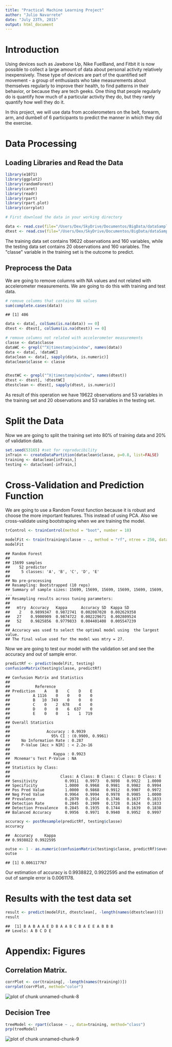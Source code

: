 ```yaml
---
title: "Practical Machine Learning Project"
author: "Julio Navarrete"
date: "July 23Th, 2015"
output: html_document
---
```

# Introduction

Using devices such as Jawbone Up, Nike FuelBand, and Fitbit it is now possible to collect a large amount of data about personal activity relatively inexpensively. These type of devices are part of the quantified self movement - a group of enthusiasts who take measurements about themselves regularly to improve their health, to find patterns in their behavior, or because they are tech geeks. One thing that people regularly do is quantify how much of a particular activity they do, but they rarely quantify how well they do it.

In this project, we will use data from accelerometers on the belt, forearm, arm, and dumbell of 6 participants to predict the manner in which they did the exercise.

# Data Processing

## Loading Libraries and Read the Data


```r
library(e1071)
library(ggplot2)
library(randomForest)
library(caret)
library(readr)
library(rpart)
library(rpart.plot)
library(corrplot)

# First download the data in your working directory

data <- read.csv(file="/Users/Dex/SkyDrive/Documentos/BigData/dataSample/pml-training.csv")
dtest <- read.csv(file="/Users/Dex/SkyDrive/Documentos/BigData/dataSample/pml-testing.csv")
```

The training data set contains 19622 observations and 160 variables, while the testing data set contains 20 observations and 160 variables. The "classe" variable in the training set is the outcome to predict.

## Preprocess the Data

We are going to remove columns with NA values and not related with accelerometer measurements.  We are going to do this with training and test data.


```r
# remove columms that contains NA values
sum(complete.cases(data))
```

```
## [1] 406
```

```r
data <- data[, colSums(is.na(data)) == 0]
dtest <- dtest[, colSums(is.na(dtest)) == 0]

# remove columns not related with accelerometer measurements
classe <- data$classe
dataWC <- grepl("^X|timestamp|window", names(data))
data <- data[, !dataWC]
dataclean <- data[, sapply(data, is.numeric)]
dataclean$classe <- classe


dtestWC <- grepl("^X|timestamp|window", names(dtest))
dtest <- dtest[, !dtestWC]
dtestclean <- dtest[, sapply(dtest, is.numeric)]
```

As result of this operation we have 19622 observations and 53 variables in the training set and 20 observations and 53 variables in the testing set.

# Split the Data

Now we are going to split the training set into 80% of training data and 20% of validation data.


```r
set.seed(53165) #set for reproducibility
inTrain <- createDataPartition(dataclean$classe, p=0.8, list=FALSE)
training <- dataclean[inTrain,]
testing <- dataclean[-inTrain,]
```

# Cross-Validation and Prediction Function

We are going to use a Random Forest function because it is robust and choose the more important features. This instead of using PCA.  Also we cross-validate using bootstraping when we are training the model.


```r
trControl <- trainControl(method = "boot", number = 10)

modelFit <- train(training$classe ~ ., method = "rf", ntree = 250, data=training, trControl = trControl)
modelFit
```

```
## Random Forest 
## 
## 15699 samples
##    52 predictor
##     5 classes: 'A', 'B', 'C', 'D', 'E' 
## 
## No pre-processing
## Resampling: Bootstrapped (10 reps) 
## Summary of sample sizes: 15699, 15699, 15699, 15699, 15699, 15699, ... 
## Resampling results across tuning parameters:
## 
##   mtry  Accuracy   Kappa      Accuracy SD  Kappa SD   
##    2    0.9899347  0.9872741  0.002087020  0.002629358
##   27    0.9900909  0.9874722  0.002229671  0.002809524
##   52    0.9825856  0.9779833  0.004401408  0.005547239
## 
## Accuracy was used to select the optimal model using  the largest value.
## The final value used for the model was mtry = 27.
```

Now we are going to test our model with the validation set and see the accuracy and out of sample error.


```r
predictRf <- predict(modelFit, testing)
confusionMatrix(testing$classe, predictRf)
```

```
## Confusion Matrix and Statistics
## 
##           Reference
## Prediction    A    B    C    D    E
##          A 1116    0    0    0    0
##          B   10  749    0    0    0
##          C    0    2  678    4    0
##          D    0    0    6  637    0
##          E    0    0    1    1  719
## 
## Overall Statistics
##                                           
##                Accuracy : 0.9939          
##                  95% CI : (0.9909, 0.9961)
##     No Information Rate : 0.287           
##     P-Value [Acc > NIR] : < 2.2e-16       
##                                           
##                   Kappa : 0.9923          
##  Mcnemar's Test P-Value : NA              
## 
## Statistics by Class:
## 
##                      Class: A Class: B Class: C Class: D Class: E
## Sensitivity            0.9911   0.9973   0.9898   0.9922   1.0000
## Specificity            1.0000   0.9968   0.9981   0.9982   0.9994
## Pos Pred Value         1.0000   0.9868   0.9912   0.9907   0.9972
## Neg Pred Value         0.9964   0.9994   0.9978   0.9985   1.0000
## Prevalence             0.2870   0.1914   0.1746   0.1637   0.1833
## Detection Rate         0.2845   0.1909   0.1728   0.1624   0.1833
## Detection Prevalence   0.2845   0.1935   0.1744   0.1639   0.1838
## Balanced Accuracy      0.9956   0.9971   0.9940   0.9952   0.9997
```


```r
accuracy <- postResample(predictRf, testing$classe)
accuracy
```

```
##  Accuracy     Kappa 
## 0.9938822 0.9922595
```

```r
outse <- 1 - as.numeric(confusionMatrix(testing$classe, predictRf)$overall[1])
outse
```

```
## [1] 0.006117767
```

Our estimation of accuracy is 0.9938822, 0.9922595 and the estimation of out of sample error is 0.0061178.

# Results with the test data set


```r
result <- predict(modelFit, dtestclean[, -length(names(dtestclean))])
result
```

```
##  [1] B A B A A E D B A A B C B A E E A B B B
## Levels: A B C D E
```

# Appendix: Figures

## Correlation Matrix.

```r
corrPlot <- cor(training[, -length(names(training))])
corrplot(corrPlot, method="color")
```

![plot of chunk unnamed-chunk-8](figure/unnamed-chunk-8-1.png) 

## Decision Tree

```r
treeModel <- rpart(classe ~ ., data=training, method="class")
prp(treeModel)
```

![plot of chunk unnamed-chunk-9](figure/unnamed-chunk-9-1.png) 

